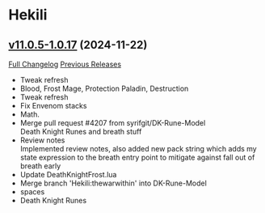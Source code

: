 # Hekili

## [v11.0.5-1.0.17](https://github.com/Hekili/hekili/tree/v11.0.5-1.0.17) (2024-11-22)
[Full Changelog](https://github.com/Hekili/hekili/compare/v11.0.5-1.0.16...v11.0.5-1.0.17) [Previous Releases](https://github.com/Hekili/hekili/releases)

- Tweak refresh  
- Blood, Frost Mage, Protection Paladin, Destruction  
- Tweak refresh  
- Fix Envenom stacks  
- Math.  
- Merge pull request #4207 from syrifgit/DK-Rune-Model  
    Death Knight Runes and breath stuff  
- Review notes  
    Implemented review notes, also added new pack string which adds my state expression to the breath entry point to mitigate against fall out of breath early  
- Update DeathKnightFrost.lua  
- Merge branch 'Hekili:thewarwithin' into DK-Rune-Model  
- spaces  
- Death Knight Runes  
